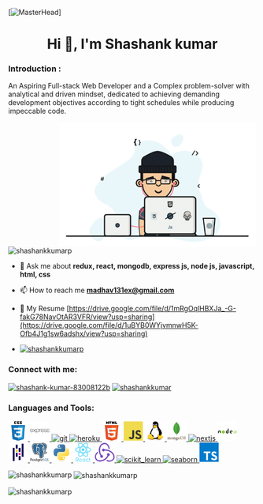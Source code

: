 [![MasterHead](https://miro.medium.com/max/1838/0*FGD6BUzzZs1VJLuY.gif)]
<h1 align="center">Hi 👋, I'm Shashank kumar</h1>

<h3>Introduction : </h3>
<p align="left">An Aspiring Full-stack Web Developer and a Complex problem-solver with analytical and driven mindset,
dedicated to achieving demanding development objectives
according to tight schedules while producing impeccable code.</p>
<img align='right' alt='coding' width='400' src="https://raw.githubusercontent.com/kvssankar/kvssankar/main/programmer.gif" />

<p align="left"> <img src="https://komarev.com/ghpvc/?username=shashankkumarp&label=Profile%20views&color=0e75b6&style=flat" alt="shashankkumarp" /> </p>



- 💬 Ask me about **redux, react, mongodb, express js, node js, javascript, html, css**

- 📫 How to reach me **madhav131ex@gmail.com**

- 📄 My Resume [https://drive.google.com/file/d/1mRgOqlHBXJa_-G-fakG78NavOtAR3VFR/view?usp=sharing](https://drive.google.com/file/d/1uBYB0WYjvmnwH5K-Ofb4J1g1sw6adshx/view?usp=sharing)

- <p align="left"> <a href="https://github.com/ryo-ma/github-profile-trophy"><img src="https://github-profile-trophy.vercel.app/?username=shashankkumarp" alt="shashankkumarp" /></a> </p>

<h3 align="left">Connect with me:</h3>
<p align="left">
<a href="https://linkedin.com/in/shashank-kumar-83008122b" target="blank"><img align="center" src="https://raw.githubusercontent.com/rahuldkjain/github-profile-readme-generator/master/src/images/icons/Social/linked-in-alt.svg" alt="shashank-kumar-83008122b" height="30" width="40" /></a>
<a href="https://codesandbox.com/shashankkumar" target="blank"><img align="center" src="https://raw.githubusercontent.com/rahuldkjain/github-profile-readme-generator/master/src/images/icons/Social/codesandbox.svg" alt="shashankkumar" height="30" width="40" /></a>
</p>

<h3 align="left">Languages and Tools:</h3>
<p align="left"> <a href="https://www.w3schools.com/css/" target="_blank" rel="noreferrer"> <img src="https://raw.githubusercontent.com/devicons/devicon/master/icons/css3/css3-original-wordmark.svg" alt="css3" width="40" height="40"/> </a> <a href="https://expressjs.com" target="_blank" rel="noreferrer"> <img src="https://raw.githubusercontent.com/devicons/devicon/master/icons/express/express-original-wordmark.svg" alt="express" width="40" height="40"/> </a> <a href="https://git-scm.com/" target="_blank" rel="noreferrer"> <img src="https://www.vectorlogo.zone/logos/git-scm/git-scm-icon.svg" alt="git" width="40" height="40"/> </a> <a href="https://heroku.com" target="_blank" rel="noreferrer"> <img src="https://www.vectorlogo.zone/logos/heroku/heroku-icon.svg" alt="heroku" width="40" height="40"/> </a> <a href="https://www.w3.org/html/" target="_blank" rel="noreferrer"> <img src="https://raw.githubusercontent.com/devicons/devicon/master/icons/html5/html5-original-wordmark.svg" alt="html5" width="40" height="40"/> </a> <a href="https://developer.mozilla.org/en-US/docs/Web/JavaScript" target="_blank" rel="noreferrer"> <img src="https://raw.githubusercontent.com/devicons/devicon/master/icons/javascript/javascript-original.svg" alt="javascript" width="40" height="40"/> </a> <a href="https://www.linux.org/" target="_blank" rel="noreferrer"> <img src="https://raw.githubusercontent.com/devicons/devicon/master/icons/linux/linux-original.svg" alt="linux" width="40" height="40"/> </a> <a href="https://www.mongodb.com/" target="_blank" rel="noreferrer"> <img src="https://raw.githubusercontent.com/devicons/devicon/master/icons/mongodb/mongodb-original-wordmark.svg" alt="mongodb" width="40" height="40"/> </a> <a href="https://nextjs.org/" target="_blank" rel="noreferrer"> <img src="https://cdn.worldvectorlogo.com/logos/nextjs-2.svg" alt="nextjs" width="40" height="40"/> </a> <a href="https://nodejs.org" target="_blank" rel="noreferrer"> <img src="https://raw.githubusercontent.com/devicons/devicon/master/icons/nodejs/nodejs-original-wordmark.svg" alt="nodejs" width="40" height="40"/> </a> <a href="https://pandas.pydata.org/" target="_blank" rel="noreferrer"> <img src="https://raw.githubusercontent.com/devicons/devicon/2ae2a900d2f041da66e950e4d48052658d850630/icons/pandas/pandas-original.svg" alt="pandas" width="40" height="40"/> </a> <a href="https://www.postgresql.org" target="_blank" rel="noreferrer"> <img src="https://raw.githubusercontent.com/devicons/devicon/master/icons/postgresql/postgresql-original-wordmark.svg" alt="postgresql" width="40" height="40"/> </a> <a href="https://www.python.org" target="_blank" rel="noreferrer"> <img src="https://raw.githubusercontent.com/devicons/devicon/master/icons/python/python-original.svg" alt="python" width="40" height="40"/> </a> <a href="https://reactjs.org/" target="_blank" rel="noreferrer"> <img src="https://raw.githubusercontent.com/devicons/devicon/master/icons/react/react-original-wordmark.svg" alt="react" width="40" height="40"/> </a> <a href="https://redux.js.org" target="_blank" rel="noreferrer"> <img src="https://raw.githubusercontent.com/devicons/devicon/master/icons/redux/redux-original.svg" alt="redux" width="40" height="40"/> </a> <a href="https://scikit-learn.org/" target="_blank" rel="noreferrer"> <img src="https://upload.wikimedia.org/wikipedia/commons/0/05/Scikit_learn_logo_small.svg" alt="scikit_learn" width="40" height="40"/> </a> <a href="https://seaborn.pydata.org/" target="_blank" rel="noreferrer"> <img src="https://seaborn.pydata.org/_images/logo-mark-lightbg.svg" alt="seaborn" width="40" height="40"/> </a> <a href="https://www.typescriptlang.org/" target="_blank" rel="noreferrer"> <img src="https://raw.githubusercontent.com/devicons/devicon/master/icons/typescript/typescript-original.svg" alt="typescript" width="40" height="40"/> </a> </p>

<p><img align="left" src="https://github-readme-stats.vercel.app/api/top-langs?username=shashankkumarp&show_icons=true&locale=en&layout=compact" alt="shashankkumarp" /></p>

<p>&nbsp;<img align="center" src="https://github-readme-stats.vercel.app/api?username=shashankkumarp&show_icons=true&locale=en" alt="shashankkumarp" /></p>

<p><img align="center" src="https://github-readme-streak-stats.herokuapp.com/?user=shashankkumarp&" alt="shashankkumarp" /></p>
